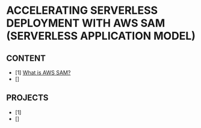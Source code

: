 # ACCELERATING SERVERLESS DEPLOYMENT WITH AWS SAM (SERVERLESS APPLICATION MODEL)

## CONTENT

- [1] [What is AWS SAM?](./Docs/1-WhatIsAwsSAM.md)
- [] []()

## PROJECTS

- [1] [](./Projects/)
- [] []()
